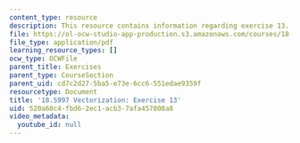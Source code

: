 ```yaml
---
content_type: resource
description: This resource contains information regarding exercise 13.
file: https://ol-ocw-studio-app-production.s3.amazonaws.com/courses/18-s997-introduction-to-matlab-programming-fall-2011/520a60c4fbd62ec1acb37afa457808a8_MIT18_S997F11_Exercise_13.pdf
file_type: application/pdf
learning_resource_types: []
ocw_type: OCWFile
parent_title: Exercises
parent_type: CourseSection
parent_uid: cd7c2d27-5ba5-e73e-6cc6-551edae9359f
resourcetype: Document
title: '18.S997 Vectorization: Exercise 13'
uid: 520a60c4-fbd6-2ec1-acb3-7afa457808a8
video_metadata:
  youtube_id: null
---
```

